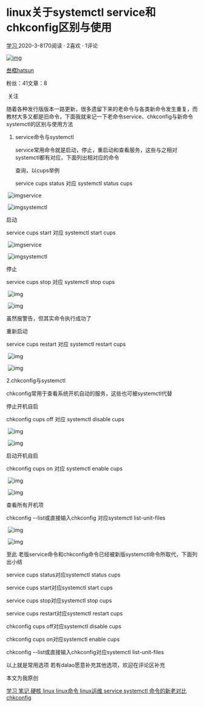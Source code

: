 # linux关于systemctl service和chkconfig区别与使用        

[       学习     ](https://www.bilibili.com/read/technology#rid=34?from=articleDetail)2020-3-8170阅读 ·    2喜欢 ·    1评论

[             ![img](https://i0.hdslb.com/bfs/face/aa9e31c9d0804ea72cc27f3a1354764c43233c02.jpg@96w_96h_1c_1s.jpg)                              ](https://space.bilibili.com/12294474)

[         叁楛hatsun](https://space.bilibili.com/12294474)

粉丝：41文章：8

​    关注

随着各种发行版版本一路更新，很多遗留下来的老命令与各类新命令发生重复，而教材大多又都是旧命令，下面我就来记一下老命令service、chkconfig与新命令systemctl的区别与使用方法

1. service命令与systemctl

   service常用命令就是启动，停止，重启动和查看服务，这些与之相对systemctl都有对应，下面列出相对应的命令

   查询，以cups举例

   service cups status    对应    systemctl status cups

   

​          ![img](https://i0.hdslb.com/bfs/article/6aaa9cb29c241d318d42eb2e21eea6f13541cb1f.png@699w_150h_progressive.png)service

​          ![img](https://i0.hdslb.com/bfs/article/015ae9624a7508d526bc771e49afd14bd5dddc74.png@942w_245h_progressive.png)systemctl

启动

service cups start 对应 systemctl start cups

​          ![img](https://i0.hdslb.com/bfs/article/73d437f2217a21290b0f74350ddab85ba3ebf9c8.png@942w_107h_progressive.png)service

​          ![img](https://i0.hdslb.com/bfs/article/d2e8f0727c3c71387a964555ecbe557bad68ec58.png@683w_119h_progressive.png)systemctl

停止

service cups stop 对应 systemctl stop cups

​          ![img](https://i0.hdslb.com/bfs/article/a6e4c763eebfca401324a451a9c12ca5ef7e368d.png@942w_60h_progressive.png)

​          ![img](https://i0.hdslb.com/bfs/article/0788c692c3bdecb734132d0ad26f592512e6ce9f.png@942w_156h_progressive.png)

虽然报警告，但其实命令执行成功了

重新启动

service cups restart 对应 systemctl restart cups

​          ![img](https://i0.hdslb.com/bfs/article/62c737985a65e4609b8f41bf0083364e2986712d.png@942w_143h_progressive.png)

​          ![img](https://i0.hdslb.com/bfs/article/f3dc71029111cefbbfb9bded177339acb5dc492c.png@699w_90h_progressive.png)

2.chkconfig与systemctl

chkconfig常用于查看系统开机自动的服务，这些也可被systemctl代替

停止开机自启

chkconfig cups off 对应 systemctl disable cups

​          ![img](https://i0.hdslb.com/bfs/article/ab3ce6ef19e11395b63bee9f86fed2f17fe0d2f6.png@636w_93h_progressive.png)

​          ![img](https://i0.hdslb.com/bfs/article/33ca7752c7330892485b29a97082e5b20d440256.png@942w_218h_progressive.png)

启动开机自启

chkconfig cups on 对应 systemctl enable cups

​          ![img](https://i0.hdslb.com/bfs/article/766150b18b9e6ee984c5c0c33de44fca68085a97.png@639w_101h_progressive.png)

​          ![img](https://i0.hdslb.com/bfs/article/6976dfda6889d982e658a1322297cc1501f7245a.png@942w_125h_progressive.png)

查看所有开机项

chkconfig --list或直接输入chkconfig  对应systemctl list-unit-files

​          ![img](https://i0.hdslb.com/bfs/article/afad737a9277da8e318a1a8e6a152827fc92540a.png@942w_282h_progressive.png)

​          ![img](https://i0.hdslb.com/bfs/article/6f3c0f73ddf6d7f999c89d94804858c5a1d2a18c.png@873w_249h_progressive.png)

至此 老版service命令和chkconfig命令已经被新版systemctl命令所取代，下面列出小结

service cups status对应systemctl status cups

service cups start对应systemctl start cups

service cups stop对应systemctl stop cups

service cups restart对应systemctl restart cups

chkconfig cups off对应systemctl disable cups

chkconfig cups on对应systemctl enable cups

chkconfig --list或直接输入chkconfig对应systemctl list-unit-files



以上就是常用选项 若有dalao愿意补充其他选项，欢迎在评论区补充

本文为我原创

[             学习           ](https://search.bilibili.com/article?keyword=学习&from_source=article)[             笔记           ](https://search.bilibili.com/article?keyword=笔记&from_source=article)[             硬核           ](https://search.bilibili.com/article?keyword=硬核&from_source=article)[             linux           ](https://search.bilibili.com/article?keyword=linux&from_source=article)[             linux命令           ](https://search.bilibili.com/article?keyword=linux命令&from_source=article)[             linux运维           ](https://search.bilibili.com/article?keyword=linux运维&from_source=article)[             service           ](https://search.bilibili.com/article?keyword=service&from_source=article)[             systemctl           ](https://search.bilibili.com/article?keyword=systemctl&from_source=article)[             命令的新老对比           ](https://search.bilibili.com/article?keyword=命令的新老对比&from_source=article)[             chkconfig           ](https://search.bilibili.com/article?keyword=chkconfig&from_source=article)
